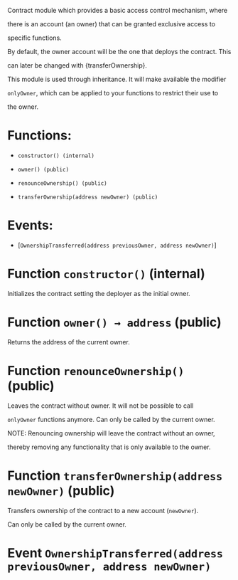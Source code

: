 Contract module which provides a basic access control mechanism, where

there is an account (an owner) that can be granted exclusive access to

specific functions.

By default, the owner account will be the one that deploys the contract. This

can later be changed with {transferOwnership}.

This module is used through inheritance. It will make available the modifier

`onlyOwner`, which can be applied to your functions to restrict their use to

the owner.

# Functions:

- `constructor() (internal)`

- `owner() (public)`

- `renounceOwnership() (public)`

- `transferOwnership(address newOwner) (public)`

# Events:

- [`OwnershipTransferred(address previousOwner, address newOwner)`]

# Function `constructor()` (internal)

Initializes the contract setting the deployer as the initial owner.

# Function `owner() → address` (public)

Returns the address of the current owner.

# Function `renounceOwnership()` (public)

Leaves the contract without owner. It will not be possible to call

`onlyOwner` functions anymore. Can only be called by the current owner.

NOTE: Renouncing ownership will leave the contract without an owner,

thereby removing any functionality that is only available to the owner.

# Function `transferOwnership(address newOwner)` (public)

Transfers ownership of the contract to a new account (`newOwner`).

Can only be called by the current owner.

# Event `OwnershipTransferred(address previousOwner, address newOwner)`
